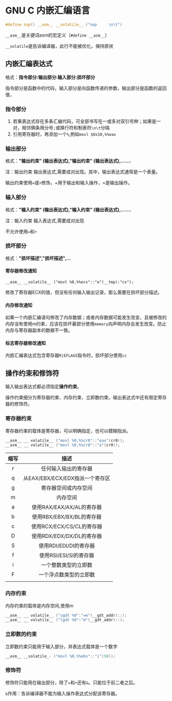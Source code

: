 # GNU C 内嵌汇编语言

```c
#define nop() __asm__ __volatile__ ("nop     \n\t")
```

`__asm__`是关键词asm的宏定义（`#define __asm__`）

`__volatile`是告诉编译器，此行不能被优化，保持原状



## 内嵌汇编表达式

格式：**指令部分:输出部分:输入部分:损坏部分**

指令部分是函数中的代码，输入部分是向函数传递的参数，输出部分是函数的返回值，

### 指令部分

1. 若果表达式存在多条汇编代码，可全部书写在一或多对双引号种；如果是一对，相邻俩条用分号`;`或换行符和制表符`\n\t`分隔
2. 引用寄存器时，再添加一个`%`,例如`movl $0x10,%%eax`

### 输出部分

格式：**"输出约束" (输出表达式),"输出约束" (输出表达式),.......**

注：输出约束 输出表达式,需要成对出现。其中，输出表达式通常是一个表量。

输出约束使用`=`或`+`修饰，+用于输出和输入操作，=是输出操作。

### 输入部分

格式：**"输入约束" (输出表达式),"输入约束" (输出表达式),.......**

注：输入约束 输入表达式,需要成对出现

不允许使用`=`和`+`

### 损坏部分

格式：**"损坏描述","损坏描述",...**

#### 寄存器修改通知

```assembly
__asm__ __volatile__ ("movl %0,%%ecx"::"a"(__tmp):"cx");
```

修改了寄存器ECX的值，但没有任何输入输出记录，那么需要在损坏部分描述。

#### 内存修改通知

如果一个内嵌汇编语句修改了内存数据；或者内存数据可能发生改变，且被修改的内存没有使用m约束，应该在损坏募部分使用`memory`向声明内存会发生改变。防止内存与寄存器副本的数据不一致。

#### 标志寄存器修改通知

内嵌汇编表达式包含寄存器`R|EFLAGS`指令时，损坏部分使用`cc`

## 操作约束和修饰符

输入输出表达式都必须指定**操作约束**。

操作约束细分为寄存器约束、内存约束、立即数约束。输出表达式中还有限定寄存器的修饰符。

### 寄存器约束

寄存器约束的载体是寄存器，可以明确指定，也可以模糊指派。

```c
__asm__ __ volatile__ ("movl %0,%%cr0"::"eax"(cr0));
__asm__ __ volatile__ ("movl %0,%%cr0"::"a"(cr0));
```



| 缩写 |              描述               |
| :--: | :-----------------------------: |
|  r   |      任何输入输出的寄存器       |
|  q   | 从EAX/EBX/ECX/EDX指派一个寄存区 |
|  g   |      寄存器空间或内存空间       |
|  m   |            内存空间             |
|  a   |    使用RAX/EAX/AX/AL的寄存器    |
|  b   |    使用RBX/EBX/BX/BL的寄存器    |
|  c   |    使用RCX/ECX/CS/CL的寄存器    |
|  D   |    使用RDX/EDX/DX/DL的寄存器    |
|  S   |     使用RDI/EDI/DI的寄存器      |
|  f   |     使用RSI/ESI/SI的寄存器      |
|  i   |      一个整数类型的立即数       |
|  F   |     一个浮点数类型的立即数      |
|      |                                 |

### 内存约束

内存约束的载体是内存空间,使用m

```c
__asm__ __ volatile__ ("sgdt %0":"=m"(__gdt_addr)::);
__asm__ __ volatile__ ("lgdt %0":"m"(__gdt_addr)::);
```

### 立即数的约束

立即数约束只能用于输入部分，并表达式载体是一个数字

```c
__asm__ __volatile_- ("movl %0,%%ebx"::"i"(50));
```

### 修饰符

修饰符只能用在输出部分，除了`=`和`+`还有`&`。只能位于前二者之后。

`&`作用：告诉编译器不能为输入操作表达式分配该寄存器。
